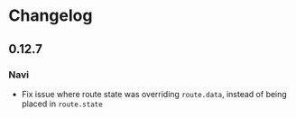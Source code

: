 # Changelog

## 0.12.7

### Navi

- Fix issue where route state was overriding `route.data`, instead of being placed in `route.state`